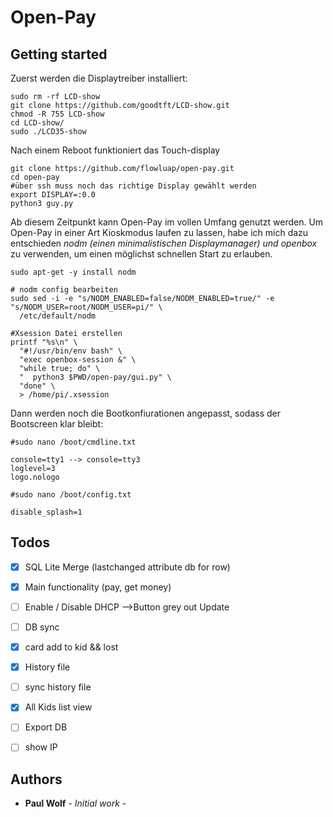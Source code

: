 # Open-Pay

## Getting started

Zuerst werden die Displaytreiber installiert:
```
sudo rm -rf LCD-show 
git clone https://github.com/goodtft/LCD-show.git 
chmod -R 755 LCD-show 
cd LCD-show/
sudo ./LCD35-show
```
Nach einem Reboot funktioniert das Touch-display

```
git clone https://github.com/flowluap/open-pay.git 
cd open-pay
#über ssh muss noch das richtige Display gewählt werden
export DISPLAY=:0.0
python3 guy.py

```
Ab diesem Zeitpunkt kann Open-Pay im vollen Umfang genutzt werden.
Um Open-Pay in einer Art Kioskmodus laufen zu lassen, habe ich mich dazu entschieden *nodm (einen minimalistischen Displaymanager) und openbox* zu verwenden, um einen möglichst schnellen Start zu erlauben.

```
sudo apt-get -y install nodm

# nodm config bearbeiten
sudo sed -i -e "s/NODM_ENABLED=false/NODM_ENABLED=true/" -e "s/NODM_USER=root/NODM_USER=pi/" \
  /etc/default/nodm

#Xsession Datei erstellen
printf "%s\n" \
  "#!/usr/bin/env bash" \
  "exec openbox-session &" \
  "while true; do" \
  "  python3 $PWD/open-pay/gui.py" \
  "done" \
  > /home/pi/.xsession
```
Dann werden noch die Bootkonfiurationen angepasst, sodass der Bootscreen klar bleibt:

```
#sudo nano /boot/cmdline.txt

console=tty1 --> console=tty3
loglevel=3
logo.nologo
```
```
#sudo nano /boot/config.txt

disable_splash=1
```
## Todos

  - [x] SQL Lite Merge (lastchanged attribute db for row)
  - [x] Main functionality (pay, get money)
  - [ ] Enable / Disable DHCP -->Button grey out Update
  - [ ] DB sync

  - [x] card add to kid && lost
  - [x] History file
  - [ ] sync history file
  - [x] All Kids list view

  - [ ] Export DB
  - [ ] show IP 
  
  ## Authors

* **Paul Wolf** - *Initial work* - 


